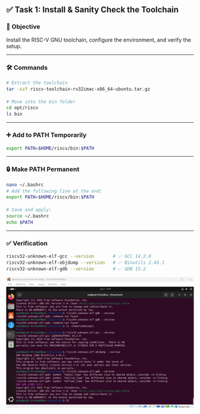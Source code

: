 ## ✅ Task 1: Install & Sanity Check the Toolchain

### 🎯 Objective  
Install the RISC-V GNU toolchain, configure the environment, and verify the setup.

---

### 🛠️ Commands

```bash
# Extract the toolchain
tar -xzf riscv-toolchain-rv32imac-x86_64-ubuntu.tar.gz

# Move into the bin folder
cd opt/riscv
ls bin
```

---

### ➕ Add to PATH Temporarily

```bash
export PATH=$HOME/riscv/bin:$PATH
```

---

### 🔒 Make PATH Permanent

```bash
nano ~/.bashrc
# Add the following line at the end:
export PATH=$HOME/riscv/bin:$PATH

# Save and apply:
source ~/.bashrc
echo $PATH
```

---

### ✅ Verification

```bash
riscv32-unknown-elf-gcc --version       # ✅ GCC 14.2.0
riscv32-unknown-elf-objdump --version   # ✅ Binutils 2.43.1
riscv32-unknown-elf-gdb --version       # ✅ GDB 15.2
```


![Toolchain Verification](TOOLCHAIN.png)
